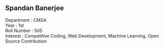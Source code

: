 ## Spandan Banerjee
Department : CMSA  
Year : 1st  
Roll Number : 505  
Interest : Competitive Coding, Web Development, Machine Learning, Open Source Contribution  
